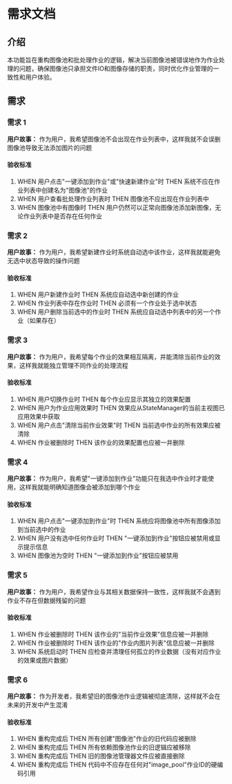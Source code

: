 # 需求文档

## 介绍

本功能旨在重构图像池和批处理作业的逻辑，解决当前图像池被错误地作为作业处理的问题，确保图像池只承担文件IO和图像存储的职责，同时优化作业管理的一致性和用户体验。

## 需求

### 需求 1

**用户故事：** 作为用户，我希望图像池不会出现在作业列表中，这样我就不会误删图像池导致无法添加图片的问题

#### 验收标准

1. WHEN 用户点击"一键添加到作业"或"快速新建作业"时 THEN 系统不应在作业列表中创建名为"图像池"的作业
2. WHEN 用户查看批处理作业列表时 THEN 图像池不应出现在作业列表中
3. WHEN 图像池中有图像时 THEN 用户仍然可以正常向图像池添加新图像，无论作业列表中是否存在任何作业

### 需求 2

**用户故事：** 作为用户，我希望新建作业时系统自动选中该作业，这样我就能避免无选中状态导致的操作问题

#### 验收标准

1. WHEN 用户新建作业时 THEN 系统应自动选中新创建的作业
2. WHEN 作业列表中存在作业时 THEN 必须有一个作业处于选中状态
3. WHEN 用户删除当前选中的作业时 THEN 系统应自动选中列表中的另一个作业（如果存在）

### 需求 3

**用户故事：** 作为用户，我希望每个作业的效果相互隔离，并能清除当前作业的效果，这样我就能独立管理不同作业的处理流程

#### 验收标准

1. WHEN 用户切换作业时 THEN 每个作业应显示其独立的效果配置
2. WHEN 用户为作业应用效果时 THEN 效果应从StateManager的当前主视图已应用效果中获取
3. WHEN 用户点击"清除当前作业效果"时 THEN 当前选中作业的所有效果应被清除
4. WHEN 作业被删除时 THEN 该作业的效果配置也应被一并删除

### 需求 4

**用户故事：** 作为用户，我希望"一键添加到作业"功能只在我选中作业时才能使用，这样我就能明确知道图像会被添加到哪个作业

#### 验收标准

1. WHEN 用户点击"一键添加到作业"时 THEN 系统应将图像池中所有图像添加到当前选中的作业
2. WHEN 用户没有选中任何作业时 THEN "一键添加到作业"按钮应被禁用或显示提示信息
3. WHEN 图像池为空时 THEN "一键添加到作业"按钮应被禁用

### 需求 5

**用户故事：** 作为用户，我希望作业与其相关数据保持一致性，这样我就不会遇到作业不存在但数据残留的问题

#### 验收标准

1. WHEN 作业被删除时 THEN 该作业的"当前作业效果"信息应被一并删除
2. WHEN 作业被删除时 THEN 该作业的"作业内图片列表"信息应被一并删除
3. WHEN 系统启动时 THEN 应检查并清理任何孤立的作业数据（没有对应作业的效果或图片数据）

### 需求 6

**用户故事：** 作为开发者，我希望旧的图像池作业逻辑被彻底清除，这样就不会在未来的开发中产生混淆

#### 验收标准

1. WHEN 重构完成后 THEN 所有创建"图像池"作业的旧代码应被删除
2. WHEN 重构完成后 THEN 所有依赖图像池作业的旧逻辑应被移除
3. WHEN 重构完成后 THEN 旧的图像池管理器文件应被直接删除
4. WHEN 重构完成后 THEN 代码中不应存在任何对"image_pool"作业ID的硬编码引用